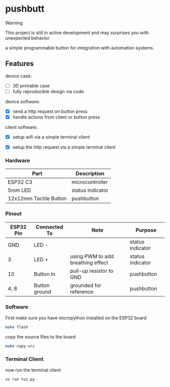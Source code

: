 # pushbutt

> [!WARNING]
> This project is still in active development and may surprises you with unexpected behavior

a simple programmable button for integration with automation systems. 

## Features

device case:

- [ ] 3D printable case
- [ ] fully reproducible design via code

device software:

- [X] send a http request on button press
- [X] handle actions from client or button press

client software:

- [X] setup wifi via a simple terminal client
- [X] setup the http request via a simple terminal client


### Hardware

| Part                   | Description      |
| ---------------------- | ---------------- |
| ESP32 C3               | microcontroller  |
| 5mm LED                | status indicator |
| 12x12mm Tactile Button | pushbutton       |

### Pinout

| ESP32 Pin | Connected To  | Note                              | Purpose          |
| --------- | ------------- | --------------------------------- | ---------------- |
| GND       | LED -         |                                   | status indicator |
| 3         | LED +         | using PWM to add breathing effect | status indicator |
| 10        | Button In     | pull-up resistor to GND           | pushbutton       |
| 4, 8      | Button ground | grounded for reference            | pushbutton       |

### Software

First make sure you have micropython installed on the ESP32 board

```bash
make flash
```

copy the source files to the board

```bash
make copy-src
```

### Terminal Client

now run the terminal client

```bash
uv run tui.py
```
